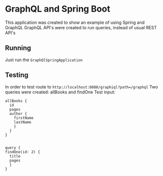 # GraphQL and Spring Boot
This application was created to show an example of using Spring and GraphQL
GraphQL API's were created to run queries, instead of usual REST API's

## Running
Just run the ```GraphQlSpringApplication```

## Testing
In order to test route to ```http://localhost:8080/graphiql?path=/graphql```
Two queries were created: allBooks and findOne
Test input: 
  
  ```query {
  allBooks {
    id
    pages
    author {
      firstName
      lastName
      }
    }
  }


  query {
  findOne(id: 2) {
    title
    pages
    }
  }
